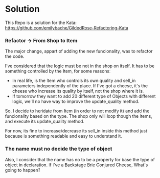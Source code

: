 # Solution

This Repo is a solution for the Kata: https://github.com/emilybache/GildedRose-Refactoring-Kata


### Refactor -> From Shop to Item

The major change, appart of adding the new funcionality, was to refactor the code.

I've considered that the logic must be not in the shop on itself. 
It has to be something controlled by the Item, for some reasons:

- In real life, is the Item who controls its own quality and sell_in parameters independently of the place. If I've got a cheese, it's the cheese who increase its quality by itself, not the shop where it is.
- If tomorrow they want to add 20 different type of Objects with different logic, we'll no have way to improve the update_quality method.

So, I decide to heridate from Item (in order to not modify it) and add the funcionality based on the type. 
The shop only will loop though the Items, and execute its update_quality method.

For now, its fine to increase/decrease its sell_in inside this method just because is something readable and easy to understand it.

### The name must no decide the type of object
Also, I consider that the name has no to be a property for base the type of object in declaration. If I've a Backstage Brie Conjured Cheese, What's going to happen?

